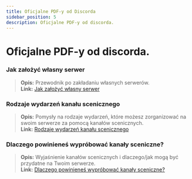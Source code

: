 ```yaml
---
title: Oficjalne PDF-y od Discorda
sidebar_position: 5
description: Oficjalne PDF-y od discorda.
---
```


# Oficjalne PDF-y od discorda.
### **Jak założyć własny serwer**
> __Opis:__ Przewodnik po zakładaniu własnych serwerów.   <br/>
__Link:__ [Jak założyć własny serwer](https://cdn.discordapp.com/attachments/847724269672333323/847727389541793802/Onboarding_Self_Service_Onesheet_1.pdf)

### **Rodzaje wydarzeń kanału scenicznego**
> __Opis:__ Pomysły na rodzaje wydarzeń, które możesz zorganizować na swoim serwerze za pomocą kanałów scenicznych.   <br/>
__Link:__ [Rodzaje wydarzeń kanału scenicznego](https://cdn.discordapp.com/attachments/847724269672333323/847727472274309120/Stage_Channel_Event_Types_1_1.pdf)

### **Dlaczego powinieneś wypróbować kanały sceniczne?**
> __Opis:__ Wyjaśnienie kanałów scenicznych i dlaczego/jak mogą być przydatne na Twoim serwerze.   <br/>
__Link:__ [Dlaczego powinieneś wypróbować kanały sceniczne?](https://cdn.discordapp.com/attachments/847724269672333323/847727607323557888/Stage_Channels_Partner_PDF.pdf)
